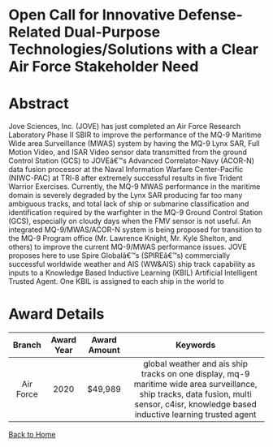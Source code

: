 
Open Call for Innovative Defense-Related Dual-Purpose Technologies/Solutions with a Clear Air Force Stakeholder Need
====================================================================================================================

# Abstract


Jove Sciences, Inc. (JOVE) has just completed an Air Force Research Laboratory Phase II SBIR to improve the performance of the MQ-9 Maritime Wide area Surveillance (MWAS) system by having the MQ-9 Lynx SAR, Full Motion Video, and ISAR Video sensor data transmitted from the ground Control Station (GCS) to JOVEâ€™s Advanced Correlator-Navy (ACOR-N) data fusion processor at the Naval Information Warfare Center-Pacific (NIWC-PAC) at TRl-8 after extremely successful results in five Trident Warrior Exercises. Currently, the MQ-9 MWAS performance in the maritime domain is severely degraded by the Lynx SAR producing far too many ambiguous tracks, and total lack of ship or submarine classification and identification required by the warfighter in the MQ-9 Ground Control Station (GCS), especially on cloudy days when the FMV sensor is not useful. An integrated MQ-9/MWAS/ACOR-N system is being proposed for transition to the MQ-9 Program office (Mr. Lawrence Knight, Mr. Kyle Shelton, and others) to improve the current MQ-9/MWAS performance issues. JOVE proposes here to use Spire Globalâ€™s (SPIREâ€™s) commercially successful worldwide weather and AIS (WW&AIS) ship track capability as inputs to a Knowledge Based Inductive Learning (KBIL) Artificial Intelligent Trusted Agent. One KBIL is assigned to each ship in the world to  

# Award Details

|Branch|Award Year|Award Amount|Keywords|
| :---: | :---: | :---: | :---: |
|Air Force|2020|$49,989|global weather and ais ship tracks on one display, mq-9 maritime wide area surveillance, ship tracks, data fusion, multi sensor, c4isr, knowledge based inductive learning trusted agent|
  
  


[Back to Home](https://github.com/chrischow/dod_sbir_awards#1686)